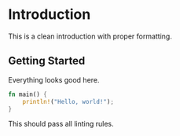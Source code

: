 # Introduction

This is a clean introduction with proper formatting.

## Getting Started

Everything looks good here.

```rust
fn main() {
    println!("Hello, world!");
}
```

This should pass all linting rules.